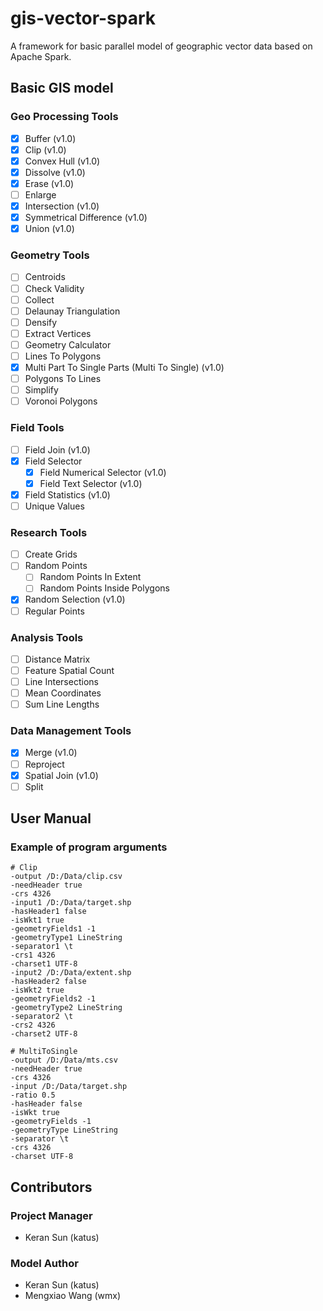 # gis-vector-spark
A framework for basic parallel model of geographic vector data based on Apache Spark.

## Basic GIS model

### Geo Processing Tools

- [x] Buffer (v1.0)
- [x] Clip (v1.0)
- [x] Convex Hull (v1.0)
- [x] Dissolve (v1.0)
- [x] Erase (v1.0)
- [ ] Enlarge
- [x] Intersection (v1.0)
- [x] Symmetrical Difference (v1.0)
- [x] Union (v1.0)

### Geometry Tools

- [ ] Centroids
- [ ] Check Validity
- [ ] Collect
- [ ] Delaunay Triangulation
- [ ] Densify
- [ ] Extract Vertices
- [ ] Geometry Calculator
- [ ] Lines To Polygons
- [x] Multi Part To Single Parts (Multi To Single) (v1.0)
- [ ] Polygons To Lines
- [ ] Simplify
- [ ] Voronoi Polygons

### Field Tools

- [ ] Field Join (v1.0)
- [x] Field Selector
  - [x] Field Numerical Selector (v1.0)
  - [x] Field Text Selector (v1.0)
- [x] Field Statistics (v1.0)
- [ ] Unique Values

### Research Tools

- [ ] Create Grids
- [ ] Random Points
  - [ ] Random Points In Extent
  - [ ] Random Points Inside Polygons
- [x] Random Selection (v1.0)
- [ ] Regular Points

### Analysis Tools

- [ ] Distance Matrix
- [ ] Feature Spatial Count
- [ ] Line Intersections
- [ ] Mean Coordinates
- [ ] Sum Line Lengths

### Data Management Tools

- [x] Merge (v1.0)
- [ ] Reproject
- [x] Spatial Join (v1.0)
- [ ] Split

## User Manual

### Example of program arguments

```shell
# Clip
-output /D:/Data/clip.csv
-needHeader true
-crs 4326
-input1 /D:/Data/target.shp
-hasHeader1 false
-isWkt1 true
-geometryFields1 -1
-geometryType1 LineString
-separator1 \t
-crs1 4326
-charset1 UTF-8
-input2 /D:/Data/extent.shp
-hasHeader2 false
-isWkt2 true
-geometryFields2 -1
-geometryType2 LineString
-separator2 \t
-crs2 4326
-charset2 UTF-8

# MultiToSingle
-output /D:/Data/mts.csv
-needHeader true
-crs 4326
-input /D:/Data/target.shp
-ratio 0.5
-hasHeader false
-isWkt true
-geometryFields -1
-geometryType LineString
-separator \t
-crs 4326
-charset UTF-8
```

## Contributors

### Project Manager

+ Keran Sun (katus)

### Model Author

+ Keran Sun (katus)
+ Mengxiao Wang (wmx)